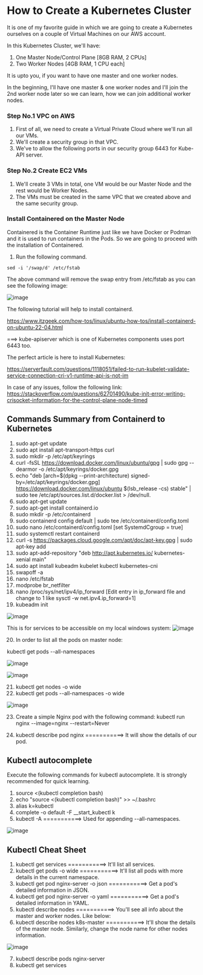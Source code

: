 # How to Create a Kubernetes Cluster

It is one of my favorite guide in which we are going to create a Kubernetes ourselves on a couple of Virtual Machines on our AWS account.

In this Kubernetes Cluster, we'll have:

1. One Master Node/Control Plane [8GB RAM, 2 CPUs]
2. Two Worker Nodes [4GB RAM, 1 CPU each]

It is upto you, if you want to have one master and one worker nodes.

In the beginning, I'll have one master & one worker nodes and I'll join the 2nd worker node later so we can learn, how we can join additional worker nodes.


### Step No.1 VPC on AWS

1. First of all, we need to create a Virtual Private Cloud where we'll run all our VMs.
2. We'll create a security group in that VPC.
3. We've to allow the following ports in our security group 6443 for Kube-API server.


### Step No.2 Create EC2 VMs

1. We'll create 3 VMs in total, one VM would be our Master Node and the rest would be Worker Nodes.
2. The VMs must be created in the same VPC that we created above and the same security group.

### Install Containered on the Master Node 

Containered is the Container Runtime just like we have Docker or Podman and it is used to run containers in the Pods. So we are going to proceed with the installation of Containered.

1. Run the following command.

`sed -i '/swap/d' /etc/fstab`

The above command will remove the swap entry from /etc/fstab as you can see the following image:

![image](https://user-images.githubusercontent.com/21220549/218764601-77bf10ec-15e9-4cad-9e76-781cb31ab315.png)



The following tutorial will help to install containerd.

https://www.itzgeek.com/how-tos/linux/ubuntu-how-tos/install-containerd-on-ubuntu-22-04.html

===>  kube-apiserver which is one of Kubernetes components uses port 6443 too.

The perfect article is here to install Kubernetes:

https://serverfault.com/questions/1118051/failed-to-run-kubelet-validate-service-connection-cri-v1-runtime-api-is-not-im

In case of any issues, follow the following link: https://stackoverflow.com/questions/62701490/kube-init-error-writing-crisocket-information-for-the-control-plane-node-timed

## Commands Summary from Containerd to Kubernetes

1. sudo apt-get update
2. sudo apt install apt-transport-https curl
3. sudo mkdir -p /etc/apt/keyrings
4. curl -fsSL https://download.docker.com/linux/ubuntu/gpg | sudo gpg --dearmor -o /etc/apt/keyrings/docker.gpg
5. echo "deb [arch=$(dpkg --print-architecture) signed-by=/etc/apt/keyrings/docker.gpg] https://download.docker.com/linux/ubuntu $(lsb_release -cs) stable" | sudo tee /etc/apt/sources.list.d/docker.list > /dev/null.
6. sudo apt-get update
7. sudo apt-get install containerd.io
8. sudo mkdir -p /etc/containerd
9. sudo containerd config default | sudo tee /etc/containerd/config.toml
10. sudo nano /etc/containerd/config.toml [set SystemdCgroup = true]
11. sudo systemctl restart containerd
12. curl -s https://packages.cloud.google.com/apt/doc/apt-key.gpg | sudo apt-key add
13. sudo apt-add-repository "deb http://apt.kubernetes.io/ kubernetes-xenial main"
14. sudo apt install kubeadm kubelet kubectl kubernetes-cni
15. swapoff -a
16. nano /etc/fstab
17. modprobe br_netfilter
18. nano /proc/sys/net/ipv4/ip_forward [Edit entry in ip_forward file and change to 1 like sysctl -w net.ipv4.ip_forward=1]
19. kubeadm init

![image](https://user-images.githubusercontent.com/21220549/221897582-a3a1fa58-fee1-40f1-8b71-c120a13928ce.png)

This is for services to be accessible on my local windows system:
![image](https://user-images.githubusercontent.com/21220549/222120187-937e3868-f39e-4837-929c-3ad141a3db5c.png)

20. In order to list all the pods on master node:

kubectl get pods --all-namespaces

![image](https://user-images.githubusercontent.com/21220549/222126970-e70a4270-5c52-41b2-a37b-164a42ff5890.png)

![image](https://user-images.githubusercontent.com/21220549/222368243-5afde9e1-97ff-4173-adb4-8405d661e12b.png)

21. kubectl get nodes -o wide
22. kubectl get pods --all-namespaces -o wide

![image](https://user-images.githubusercontent.com/21220549/222374135-e2fc6717-06ad-4d4e-bd5c-0b19e03eefca.png)

23. Create a simple Nginx pod with the following command:
kubectl run nginx --image=nginx --restart=Never

24. kubectl describe pod nginx        ===========>    It will show the details of our pod.

## Kubectl autocomplete

Execute the following commands for kubectl autocomplete. It is strongly recommended for quick learning.

1. source <(kubectl completion bash)
2. echo "source <(kubectl completion bash)" >> ~/.bashrc
3. alias k=kubectl
4. complete -o default -F __start_kubectl k
5. kubectl -A        ===========>    Used for appending --all-namespaces.

![image](https://user-images.githubusercontent.com/21220549/223702236-5d84944e-15d1-4ad1-91c1-aa7746585e63.png)

## Kubectl Cheat Sheet

1. kubectl get services        ===========>    It'll list all services.
2. kubectl get pods -o wide        ===========>    It'll list all pods with more details in the current namespace.
3. kubectl get pod nginx-server -o json        ===========>  Get a pod's detailed information in JSON.  
4. kubectl get pod nginx-server -o yaml        ===========>  Get a pod's detailed information in YAML.
5. kubectl describe nodes        ===========>  You'll see all info about the master and worker nodes. Like below:
6. kubectl describe nodes k8s-master        ===========>  It'll show the details of the master node. Similarly, change the node name for other nodes information.

![image](https://user-images.githubusercontent.com/21220549/223710615-2e6ee76c-5aa8-4287-9152-ff9211d5989e.png)
  
7. kubectl describe pods nginx-server
8. kubectl get services
